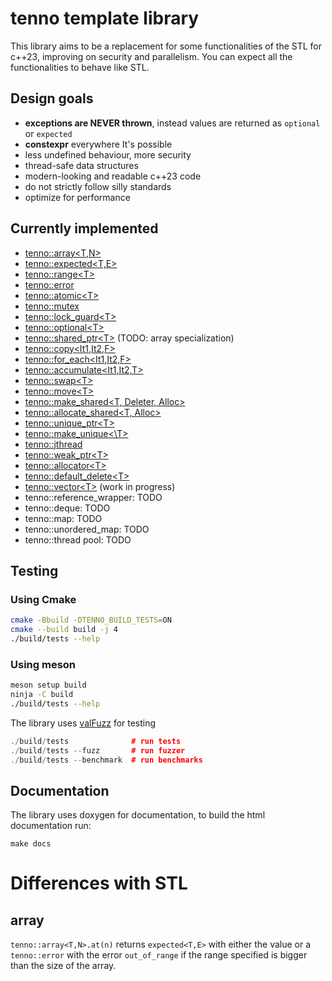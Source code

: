 # tenno template library

This library aims to be a replacement for some functionalities of the STL for c++23,
improving on security and parallelism. You can expect all the functionalities to behave like STL.

## Design goals
- **exceptions are NEVER thrown**, instead values are returned as `optional` or `expected`
- **constexpr** everywhere It's possible
- less undefined behaviour, more security
- thread-safe data structures
- modern-looking and readable c++23 code
- do not strictly follow silly standards
- optimize for performance

## Currently implemented
- [tenno::array<T,N>](./include/tenno/array.hpp)
- [tenno::expected<T,E>](./include/tenno/expected.hpp)
- [tenno::range\<T>](./include/tenno/ranges.hpp)
- [tenno::error](./include/tenno/error.hpp)
- [tenno::atomic\<T>](./include/tenno/atomic.hpp)
- [tenno::mutex](./include/tenno/mutex.hpp)
- [tenno::lock_guard\<T>](./include/tenno/mutex.hpp)
- [tenno::optional\<T>](./include/tenno/optional.hpp)
- [tenno::shared_ptr\<T>](./include/tenno/memory.hpp) (TODO: array specialization)
- [tenno::copy<It1,It2,F>](./include/tenno/algorithm.hpp)
- [tenno::for_each<It1,It2,F>](./include/tenno/algorithm.hpp)
- [tenno::accumulate<It1,It2,T>](./include/tenno/algorithm.hpp)
- [tenno::swap\<T>](./include/tenno/algorithm.hpp)
- [tenno::move\<T>](./include/tenno/utility.hpp)
- [tenno::make_shared\<T, Deleter, Alloc>](./include/tenno/memory.hpp)
- [tenno::allocate_shared\<T, Alloc>](./include/tenno/memory)
- [tenno::unique_ptr\<T>](./include/tenno/unique_ptr.hpp)
- [tenno::make_unique<\T>](./include/tenno/memory.hpp)
- [tenno::jthread](./include/tenno/thread.hpp)
- [tenno::weak_ptr\<T>](./include/tenno/memory.hpp)
- [tenno::allocator\<T>](./include/tenno/memory.hpp)
- [tenno::default_delete\<T>](./include/tenno/memory.hpp)
- [tenno::vector\<T>](./include/tenno/vector.hpp) (work in progress)
- tenno::reference_wrapper: TODO
- tenno::deque: TODO
- tenno::map: TODO
- tenno::unordered_map: TODO
- tenno::thread pool: TODO

## Testing

### Using Cmake
```bash
cmake -Bbuild -DTENNO_BUILD_TESTS=ON
cmake --build build -j 4
./build/tests --help
```

### Using meson

```bash
meson setup build
ninja -C build
./build/tests --help
```

The library uses [valFuzz](https://github.com/San7o/valFuzz) for testing
```c++
./build/tests              # run tests
./build/tests --fuzz       # run fuzzer
./build/tests --benchmark  # run benchmarks
```

## Documentation

The library uses doxygen for documentation, to build the html documentation run:
```
make docs
```

# Differences with STL

## array

`tenno::array<T,N>.at(n)` returns `expected<T,E>` with either the value
or a `tenno::error` with the error `out_of_range` if the range specified
is bigger than the size of the array.
